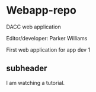 # Webapp-repo
DACC web application

Editor/developer: Parker Williams

First web application for app dev 1

## subheader
I am watching a tutorial.